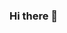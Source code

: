 ### Hi there 👋

<!--
**Jaehyeon0415/Jaehyeon0415** is a ✨ _special_ ✨ repository because its `README.md` (this file) appears on your GitHub profile.

Here are some ideas to get you started:

- 🔭 I’m currently working on ...
- 🌱 I’m currently learning ...
- 👯 I’m looking to collaborate on ...
- 🤔 I’m looking for help with ...
- 💬 Ask me about ...
- 📫 How to reach me: ...
- 😄 Pronouns: ...
- ⚡ Fun fact: ...

![Jaehyeon's GIT HUB](https://github-readme-stats.vercel.app/api?username=Jaehyeon0415&show_icons=true)

-->
